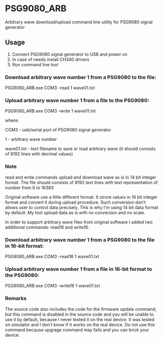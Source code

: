 # PSG9080_ARB
Arbitrary wave download/upload command line utility for PSG9080 signal generator


## Usage

1) Connect PSG9080 signal generator to USB and power on
2) In case of needs install CH340 drivers
3) Run command line tool

### Download arbitrary wave number 1 from a PSG9080 to the file:

PSG9080_ARB.exe COM3 -read 1 wave01.txt

### Upload arbitrary wave number 1 from a file to the PSG9080:

PSG9080_ARB.exe COM3 -write 1 wave01.txt

where:

COM3 - usb/serial port of PSG9080 signal generator

1 - arbitrary wave number

wave01.txt - text filename to save or load arbitrary wave (it should consists of 8192 lines with decimal values)


### Note

read and write commands upload and download wave as is in 14 bit integer format. The file should consists of 8192 text lines with text representation of number from 0 to 16383

Original software use a little different format. It strore values in 16 bit integer format and convert it during upload procedure. Such conversion don't allows user to control data precisely. This is why I'm using 14 bit data format by default. My tool upload data as is with no conversion and no scale.

In order to support arbitrary wave files from original software I added two additional commands: read16 and write16.

### Download arbitrary wave number 1 from a PSG9080 to the file in 16-bit format:

PSG9080_ARB.exe COM3 -read16 1 wave01.txt

### Upload arbitrary wave number 1 from a file in 16-bit format to the PSG9080:

PSG9080_ARB.exe COM3 -write16 1 wave01.txt

### Remarks

The source code also includes the code for the firmware update command, but this command is disabled in the source code and you will be unable to use it by default, because I never tested it on the real device. It was tested on simulator and I don't know if it works on the real device. Do not use this command because upgrage command may fails and you can brick your device. 
